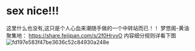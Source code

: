# sex nice!!!
这里什么也没有,这只是个人心血来潮随手做的一个中转站而已！！
梦悠阁-黄油聚集地：
https://share.feijipan.com/s/2f0HryvO
内容细分规则详看下图
![fd197e583f47be3636c52c84930a248e](https://github.com/user-attachments/assets/cb2e0881-c22b-47f5-9145-ebdf1a2521e2)
